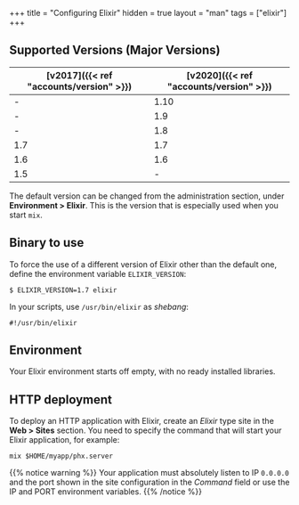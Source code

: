 +++
title = "Configuring Elixir"
hidden = true
layout = "man"
tags = ["elixir"]
+++

## Supported Versions (Major Versions)

| [v2017]({{< ref "accounts/version" >}}) | [v2020]({{< ref "accounts/version" >}}) |
| --------------------------------------- | --------------------------------------- |
| -                                       | 1.10                                    |
| -                                       | 1.9                                     |
| -                                       | 1.8                                     |
| 1.7                                     | 1.7                                     |
| 1.6                                     | 1.6                                     |
| 1.5                                     | -                                       |

The default version can be changed from the administration section, under **Environment > Elixir**. This is the version that is especially used when you start `mix`.

## Binary to use

To force the use of a different version of Elixir other than the default one, define the environment variable `ELIXIR_VERSION`:

```
$ ELIXIR_VERSION=1.7 elixir
```

In your scripts, use `/usr/bin/elixir` as *shebang*:

```
#!/usr/bin/elixir
```

## Environment

Your Elixir environment starts off empty, with no ready installed libraries.

## HTTP deployment

To deploy an HTTP application with Elixir, create an *Elixir* type site in the **Web > Sites** section. You need to specify the command that will start your Elixir application, for example:

```
mix $HOME/myapp/phx.server
```

{{% notice warning %}}
Your application must absolutely listen to IP `0.0.0.0` and the port shown in the site configuration in the *Command* field or use the IP and PORT environment variables.
{{% /notice %}}
